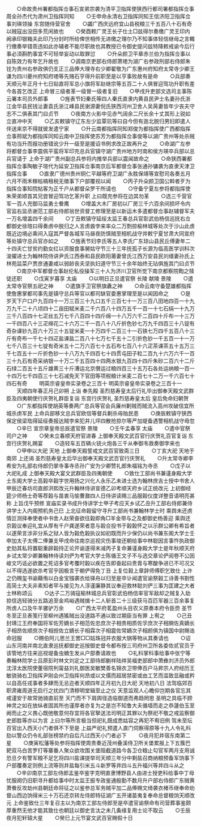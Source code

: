 <!-- { "loadSidebar": true } -->
　　○命故贵州署都指挥佥事石宣弟宗袭为清平卫指挥使狭西行都司署都指挥佥事周全孙杰代为肃州卫指挥同知
　　○壬申命永清右卫指挥同知王信济阳卫指挥佥事刘瑛领操  东宫随侍营官舍
　　○蠲广西庆远府宜山县税粮三千五百八十石有奇以贼寇出没田多荒闲故也
　　○癸酉敕广灵王长子仕土□兹得尔奏缴广灵王印内阙承印银箱夫此印乃分封时所给俾世相传无进缴之理尔乃不知事体轻信继母之言輙行缴奏举错乖违如此亦辅者不能尽职故也其教授已令御史提问兹特降敕戒谕今后行事必湏斟酌事宜不可轻举妄动以取罪愆
　　○升朵颜卫平章赤兰伯为指挥佥事以自陈效力有年乞升故也
　　○调南京吏部右侍郎萧璁为湖广右参政刑部右侍郎朱铨为贵州右参政俱仍支正三品俸大理寺右少卿翟敬为广东惠州府知府太常寺少卿王谦为四川夔州府知府璁等先赂石亨得升前职至是以亨事败故有是命
　　○兵部奏天顺元年正月十七日贴直将军总小旗将军赵继宗等五百二十人俱冒迎驾功升职有差今各首乞改正  上命冒三级者革一级冒一级者复旧
　　○甲戌升吏部文选司主事陈云署本司员外郎事
　　○旌表节妇秦氏等四人秦氏直隶内黄县民尹士名妻孙氏浙江金华县民钱沚妻袁氏浙江嵊县民谢源妻倪氏狭西河州卫舍人吴昺妻皆年少丧夫守志不二俱表其门曰贞节
　　○夜南方火影中见赤气阔余二尺长余十丈其形上锐如立直冲中天
　　○乙亥敕镇守辽东左少监覃玑等曰自今但有迤北脱归男妇即遣人伴送来京不得就彼发遣宁家
　　○升云南都指挥同知郑俊为都指挥使广西都指挥佥事邢斌为都指挥同知云南中卫指挥使苏芳为都指挥佥事俊等以湖广贵州等处杀贼有功当升而报功册错讹少升一级至是援诏书例求改正故再升之
　　○命湖广左参将都督佥事李震佩平蛮将军印充总兵官镇守湖广贵州地方时南和侯方瑛卒兵部以总兵官请于  上命于湖广贵州副总兵参将内推举兵部以震闻故命之
　　○命狭西署都指挥佥事陶敏子瑄代为延安卫指挥佥事南京后军都督佥事张通孙镛袭为直隶天津卫指挥佥事
　　○直隶广德州贵州铜仁平越等府卫湖广永胜保靖等宣慰司各奏五月六月不雨禾稼枯槁租税无徵事下户部覆视以闻
　　○丙子升朵颜卫国公斡者歹为指挥佥事知院帖客为正千户从都督朵罗干所请也
　　○守备宁夏左参将都指挥使朱荣弟顺首其兄尝冒迎驾功乞革升职  上曰既充参将在边其勿革
　　○选三千营官军一百人充御马监勇士餋鹰
　　○增盖大木厂房初以厂房三千六百余间损坏令内官监右监丞谢范工部右侍郎翁世资督工修理至是以新运木多遣都督佥事赵辅督军夫一万名增盖四千余间
　　○丁丑敕镇守延绥太监王春总兵官彰武伯杨信巡抚右佥都御史徐瑄曰得奏虏中脱归之人言虏酋孛来率众二万剽掠榆林城等处次于沙山此虏既近边境必乘间入寇其严督各城军马昼夜防慎贼至相机战守并敕宁夏甘肃大同宣府等处镇守总兵官亦如之
　　○旌表节妇李氏等五人李氏广东琼山县民丘傅妻年二十四夫亡甘贫约勤女红以资服食事舅姑守节三十三年抚孤子长源为临高医学训科次浚擢进士为翰林院侍讲尹氏江西泰和县民欧阳莆妻曾氏江西万安县民刘缙妻孙氏上林苑监菜户贾彦通妻咸以弱龄丧夫坚执妇道守节三十余年始终无玷俱旌其门曰贞节
　　○南京中军都督佥事赵伦私役操军三十人为济川卫官所觉下南京都察院鞫之赎徒还职
　　○戊寅岁暮享  太庙
　　○以明日正旦遣官祭  长陵  献陵  景陵
　　○遣太常寺官祭五祀之神
　　○遣旗手卫官祭旗纛之神
　　○命云南守备楚雄都指挥使詹惠掌都司事先是镇守总兵等官以都司缺官委惠掌理至是以闻因命之
　　○是岁天下户口户九百四十一万三百三十九口五千三百七十一万三百八田地四百一十九万九千二十八顷四十二亩田赋米麦二千六百八十四万五千一百一十七石绢一十九万三千八百四十七疋丝五万七千八百四十四斤绵一十八万六千二百四十斤布一十三万一千四百八十三疋绵花二十六万二千一百八十八斤折色钞七万九千四百三十八锭有奇杂课钞九百六十万三十五锭米麦一十万四千二百三十一石铁七万四千五百八十三斤有奇布一千七十四疋盐课盐二百八十七万七千五十二引折色钞一千五百一十一万七千八百三十七锭有奇米五十二万六百七十五石布七百八十六疋茶课茶五十五万三千七百五十一斤折色钞一十八万九千四百七十四贯屯田子粒二百九十六万六千一百三十九石有奇采纳银一十万二千五百四十四两水银九百四十四斤朱砂二百六十二斤石绿二百五十五斤雄黄三十斤漕运北京儧运过粮四百三十五万石各处运纳粮一百一十四万七千四百三十七石减免天下官田等项税粮计米麦二百七十二万一千六百七十四石有奇
　　明英宗睿皇帝实录卷之三百十
明英宗睿皇帝实录卷之三百十一
　　天顺四年春正月己卯朔  上诣  奉先殿  圣烈慈寿皇太后行礼毕出御奉天殿文武群臣及四夷朝使行庆贺礼群臣复诣  东宫行庆贺礼  圣烈慈寿皇太后  皇后免命妇朝贺
　　○广东都指挥使胡英等奏两广总兵等官会兵廉州剿贼而贼流入高州攻破信宜所城杀虏军民  上命兵部移文总兵官欧信等督兵剿杀毋贻民患
　　○庚辰敕镇守狭西保定侯梁珤得延绥奏报达贼孛来犯井儿坪四散抢掠尔等严加堤备遇警相机战守毋忽
　　○辛巳  宣宗章皇帝忌辰遣官祭  景陵
　　○壬午孟春享  太庙
　　○遣中官祭司户之神
　　○癸未立春顺天府官进春  上御奉天殿文武百官行庆贺礼百官复诣  东宫行庆贺礼赐宴
　　○造轻车五百辆火铳火炮各三千从奉御韦救奏御孛来也
　　○甲申以大祀  天地  上御奉天殿誓戒文武百官致斋三日
　　○丁亥大祀  天地于南郊  上还谒  圣烈慈寿皇太后毕出御奉天殿文武百官行庆贺礼
　　○升太常寺卿李希安为礼部右侍郎仍掌寺事寺丞孙广安为少卿赞礼郎朱福铭为寺丞
　　○戊子以大祀礼成  上御奉天殿大宴文武群臣及四夷朝使
　　○致仕工部尚书兼谨身殿大学士东阁大学士高榖卒榖字世用扬之兴化人永乐乙未进士选为翰林庶吉士授中书舍人甲辰迁春坊司直郎洪熙改元升翰林侍讲宣德乙卯考顺天府乡试正统改元  上初御经筵少师杨士奇等荐榖与苗衷马愉曹鼐四人日侍讲读赐三品服榖仪度详整音语明亮甚称  上旨戊午预修  宣庙实录书成升侍讲学士甲子考应天乡试乙丑升工部右侍郎兼侍讲学士入内阁预机务己巳  上北征命榖留守寻升工部尚书兼翰林学士时  乘舆未还虏情叵测择奉使者中书舍人赵荣奋欲往榖即角□羊金带与之及都御史杨善迎  乘舆还京榖议奉迎礼宜从厚有千户龚遂荣者意与榖合投书于榖榖怀之以示群公卿有希旨者以遂荣言涉非分系之狱人皆为榖危榖执议如初既而升少保仍以尚书兼东阁大学士壬申加太子太傅二俸兼支甲戌命往南京巡视灾伤事竣还朝给事中林聪因言事忤执政御史劾其私将置聪重辟榖持正论开谕遂得末减丙子复命兼谨身殿大学士是年秋顺天府乡试太常少卿兼翰林侍读刘俨为考官大学士陈循王文子不与选交章论俨阅卷不公因峻文巧诋必欲置之死诏多官考覆时榖以疾在告即奋起曰贵胄与寒酸争进已不可况又以不得选遂欲杀考官乎因极言于朝俨得免丁丑  上复位榖上章辞师傅职乞致仕  上许之仍赐玺书谕藉侑以白金宝镪袭衣给驿舟以归至是卒讣闻遣官谕祭榖工诗善书劄性高简士大夫非素知者罕与接见为人淳谨廉静其议奉迎救林聪刘俨三事为匡建之大者士林称颂云
　　○达子二万骑寇榆林城总兵官彰武伯杨信率官军敌却之贼复入劫掠信选轻骑分五路追至金鸡峪遇贼擒十二人斩首二十三级获马百匹军器三百余事复所虏人口及牛羊骡驴万余
　　○广西太平府茗盈州头目农义原奏本府令臣赍  圣节冬至正旦表笺行至柳州遇猺贼出没道路不通以致过期臣当有罪  上宥之
　　○己丑封靖江王府奉国将军佐芳嫡长子相范佐忠庶次子相贵相质佐孚庶次子相赒佐真嫡长子相昂佐顺庶次子相觊佐立嫡长子相霖次子相震佐常嫡次子相颜俱为镇国中尉赐诰命冠服
　　○赐伯阿儿思兰王罟□□姑珠冠并衣服大锅等物从其奏请也
　　○诏山东河南并南北直隶巡抚都御史巡按御史督令都布按三司府州卫所各委佐贰官员于该管地方往来巡视堤备虫蝻生发从户部奏请故也
　　○礼科掌科事给事中张宁等奏翰林院学士吕原彭时林文刘定之工部侍郎蒯祥陆祥吴福吏部郎中萧彝刘济员外郎沈淳太医院使董宿院判甯益刘礼御医吴敏樊善名锦衣卫带俸百户马昇宗人府经历王敏骁骑右卫指挥尹刚会州卫指挥何昂或以文儒而超居禁密或由工艺而滥致显融或矜以自高任戎事者多肆而无忌迩者天顺四年正月初九日大祀  天地初八日  法驾临郊百职肃雍周道无启行之扰四门清穆明堂辑至止之仪  天意监观人心瞻仰岂期各官忘其戒谨安于故常驰骑直前至  天门而不下肩舆径造临御道而弗趋罔思  圣明之具临不顾  神灵之如在放纵者固其所也谨厚者亦复为之是岂不知鲁大夫循墙而走之恭蘧伯玉至阙而止之义畏心既弛敬意何存宜将各官拏送法司明正其罪以为祭祀不敬之戒监察御史郎胜等亦以为言  上曰尔等所言极当但祀礼既成悉姑容之再犯不宥旧例  驾未至坛百官出入西天小门者俱不下至是  上益严祀礼预遣人直门伺察得原等十九人令礼科劾以警众仍令礼部张榜禁约自后凡过西天小门者必下
　　○夜月犯井宿东南第二星
　　○庚寅松藩等处参将指挥使周贵奏近茂州叠溪侍卫所关堡累报上下五簇巴豝双马白苦罗打等寨番人聚众欲攻围关堡阻截道路今各卫仓粮止勾官军两月支用诚恐旦夕有警军粮不足乞将四川盐课提举司天顺三年分中剩盐召商纳粮预备军饷事下户部覆奏定则例上流等则井盐每引米五斗新罗等井四斗五升福兴等井四斗从之
　　○辛卯南京工部左侍郎孟鉴卒鉴字克明直隶博野县人由进士授吏科给事中丁母忧服阕仍旧职寻升都给事中时太监王振专政鉴通殷勤不数月升户部右侍郎广东贼黄萧餋反攻劫州县朝廷命将征之以鉴参总军务贼平加二品俸赐文绮袭衣楮币继奉命劝督山西边饷得米三十万石还京转左侍郎特征湖广五开诸苗夷复奉命总督粮饷天顺改元  上命鉴致仕三年复召主以为南京工部左侍郎至是卒遣官谕祭命有司营葬事鉴颇厚重然无他才能其致仕也朝廷以御史言汰之未几夤缘复用士论不取云
　　○壬辰夜月犯轩辕大星
　　○癸巳上元节宴文武百官赐假十日

